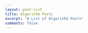 ```yaml
---
layout: post-list
title: Algorithm Posts
excerpt: "A List of Algorithm Posts"
comments: false
---
```

